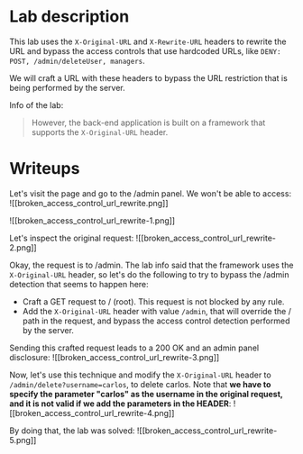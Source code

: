 
# Lab description
This lab uses the `X-Original-URL` and `X-Rewrite-URL` headers to rewrite the URL and bypass the access controls that use hardcoded URLs, like `DENY: POST, /admin/deleteUser, managers`.

We will craft a URL with these headers to bypass the URL restriction that is being performed by the server.

Info of the lab:
> However, the back-end application is built on a framework that supports the `X-Original-URL` header.

# Writeups
Let's visit the page and go to the /admin panel. We won't be able to access:
![[broken_access_control_url_rewrite.png]]

![[broken_access_control_url_rewrite-1.png]]

Let's inspect the original request:
![[broken_access_control_url_rewrite-2.png]]

Okay, the request is to /admin. The lab info said that the framework uses the `X-Original-URL` header, so let's do the following to try to bypass the /admin detection that seems to happen here:

- Craft a GET request to / (root). This request is not blocked by any rule.
- Add the `X-Original-URL` header with value `/admin`, that will override the / path in the request, and bypass the access control detection performed by the server.

Sending this crafted request leads to a 200 OK and an admin panel disclosure:
![[broken_access_control_url_rewrite-3.png]]

Now, let's use this technique and modify the `X-Original-URL` header to` /admin/delete?username=carlos`, to delete carlos. Note that **we have to specify the parameter "carlos" as the username in the original request, and it is not valid if we add the parameters in the HEADER**:
![[broken_access_control_url_rewrite-4.png]]

By doing that, the lab was solved:
![[broken_access_control_url_rewrite-5.png]]